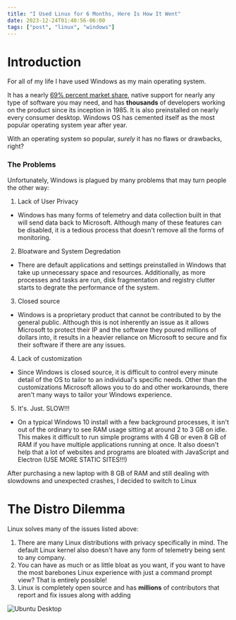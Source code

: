 ```yaml
---
title: "I Used Linux for 6 Months, Here Is How It Went"
date: 2023-12-24T01:40:56-06:00
tags: ["post", "linux", "windows"]
---
```


# Introduction

For all of my life I have used Windows as my main operating system.

It has a nearly [69% percent market share](https://gs.statcounter.com/os-market-share/desktop/worldwide/),
native support for nearly any type of software you may need, and has **thousands** of developers
working on the product since its inception in 1985. It is also preinstalled on nearly
every consumer desktop. Windows OS has cemented itself as the most popular operating
system year after year.

With an operating system so popular, _surely_ it has no flaws or drawbacks, right?

### The Problems

Unfortunately, Windows is plagued by many problems that may turn people the other way:
1. Lack of User Privacy
- Windows has many forms of telemetry and data collection built in that will send data
back to Microsoft. Although many of these features can be disabled, it is a tedious
process that doesn't remove all the forms of monitoring.
2. Bloatware and System Degredation
- There are default applications and settings preinstalled in Windows that take up
unnecessary space and resources. Additionally, as more processes and tasks are run, disk
fragmentation and registry clutter starts to degrate the performance of the system.
3. Closed source
- Windows is a proprietary product that cannot be contributed to by the general public.
Although this is not inherently an issue as it allows Microsoft to protect their IP
and the software they poured millions of dollars into, it results in a heavier reliance
on Microsoft to secure and fix their software if there are any issues.
4. Lack of customization
- Since Windows is closed source, it is difficult to control every minute detail of the OS
to tailor to an individual's specific needs. Other than the customizations Microsoft allows you to do
and other workarounds, there aren't many ways to tailor your Windows experience.
5. It's. Just. SLOW!!!
- On a typical Windows 10 install with a few background processes, it isn't out of the ordinary to see
RAM usage sitting at around 2 to 3 GB on idle. This makes it difficult to run simple programs with 4 GB
or even 8 GB of RAM if you have multiple applications running at once. It also doesn't help that a lot of websites and programs are bloated with JavaScript and Electron (USE MORE STATIC SITES!!!)

After purchasing a new laptop with 8 GB of RAM and still dealing with slowdowns and unexpected crashes,
I decided to switch to Linux

# The Distro Dilemma

Linux solves many of the issues listed above:
1. There are many Linux distributions with privacy specifically in mind. The default Linux kernel also
doesn't have any form of telemetry being sent to any company.
2. You can have as much or as little bloat as you want, if you want to have the most barebones Linux
experience with just a command prompt view? That is entirely possible!
3. Linux is completely open source and has **millions** of contributors that report and fix issues along with adding 

![Ubuntu Desktop](/Ubuntu-Desktop-Blank.png)